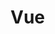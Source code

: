 # Vue

<Summary />

<script setup>
import Summary from '/.vitepress/components/Summary.vue'
</script>